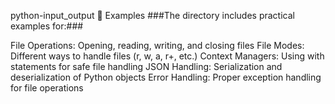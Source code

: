python-input_output
📁 Examples
###The directory includes practical examples for:###

File Operations: Opening, reading, writing, and closing files
File Modes: Different ways to handle files (r, w, a, r+, etc.)
Context Managers: Using with statements for safe file handling
JSON Handling: Serialization and deserialization of Python objects
Error Handling: Proper exception handling for file operations
